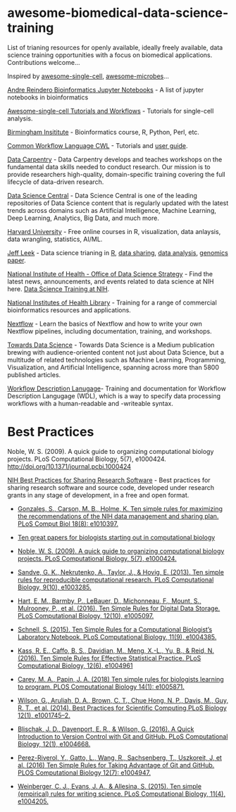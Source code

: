 # awesome-biomedical-data-science-training
List of trianing resources for openly available, ideally freely available, data science training opportunities with a focus on biomedical applications. Contributions welcome...  

Inspired by [awesome-single-cell](https://github.com/seandavi/awesome-single-cell/blob/master/README.md), [awesome-microbes](https://github.com/stevetsa/awesome-microbes)...

[Andre Reindero Bioinformatics Jupyter Notebooks](https://gist.github.com/afrendeiro/8fa43f074a64590c67c30ec7b3141cb7) - A list of jupyter notebooks in bioinformatics

[Awesome-single-cell Tutorials and Workflows](https://github.com/seandavi/awesome-single-cell#tutorials-and-workflows) - Tutorials for single-cell analysis.

[Birmingham Insititute](https://www.bioinformatics.babraham.ac.uk/training.html) - Bioinformatics course, R, Python, Perl, etc.

[Common Workflow Language CWL](https://github.com/screx/cwl-tutorial) - Tutorials and [user guide](https://www.commonwl.org/user_guide/).

[Data Carpentry](https://datacarpentry.org/) - Data Carpentry develops and teaches workshops on the fundamental data skills needed to conduct research. Our mission is to provide researchers high-quality, domain-specific training covering the full lifecycle of data-driven research.  

[Data Science Central](https://www.datasciencecentral.com/) - Data Science Central is one of the leading repositories of Data Science content that is regularly updated with the latest trends across domains such as Artificial Intelligence, Machine Learning, Deep Learning, Analytics, Big Data, and much more.  

[Harvard University](https://online-learning.harvard.edu/subject/data-science) - Free online courses in R, visualization, data anlaysis, data wrangling, statistics, AI/ML.  

[Jeff Leek](https://github.com/jtleek) - Data science trianing in [R](https://github.com/jtleek/rpackages), [data sharing](https://github.com/jtleek/datasharing), [data analysis](https://github.com/jtleek/dataanalysis), [genomics paper](https://github.com/jtleek/genomicspapers). 

[National Institute of Health - Office of Data Science Strategy](https://datascience.nih.gov/news) - Find the latest news, announcements, and events related to data science at NIH here.  [Data Science Training at NIH](https://datascience.nih.gov/data-science-training-resources).  

[National Institutes of Health Library](https://www.nihlibrary.nih.gov/services/bioinformatics-support/online-bioinformatics-tutorials) - Training for a range of commercial bioinformatics resources and applications.

[Nextflow](https://nf-co.re/usage/nextflow) - Learn the basics of Nextflow and how to write your own Nextflow pipelines, including documentation, training, and workshops.

[Towards Data Science](https://towardsdatascience.com/) - Towards Data Science is a Medium publication brewing with audience-oriented content not just about Data Science, but a multitude of related technologies such as Machine Learning, Programming, Visualization, and Artificial Intelligence, spanning across more than 5800 published articles.  

[Workflow Description Lanugage](https://openwdl.org/)- Training and documentation for Workflow Description Langugage (WDL), which is a way to specify data processing workflows with a human-readable and -writeable syntax. 

# Best Practices


Noble, W. S. (2009). A quick guide to organizing computational biology projects. PLoS Computational Biology, 5(7), e1000424. http://doi.org/10.1371/journal.pcbi.1000424

[NIH Best Practices for Sharing Research Software](https://github.com/seandavi/awesome-single-cell#tutorials-and-workflows) - Best practices for sharing research software and source code, developed under research grants in any stage of development, in a free and open format.

 - [Gonzales, S., Carson, M. B., Holme, K. Ten simple rules for maximizing the recommendations of the NIH data management and sharing plan. PLoS Comput Biol 18(8): e1010397.](https://doi.org/10.1371/journal.pcbi.1010397)

 - [Ten great papers for biologists starting out in computational biology](https://widdowquinn.github.io/ten_great_papers/)

 - [Noble, W. S. (2009). A quick guide to organizing computational biology projects. PLoS Computational Biology, 5(7), e1000424.](http://doi.org/10.1371/journal.pcbi.1000424)

- [Sandve, G. K., Nekrutenko, A., Taylor, J., & Hovig, E. (2013). Ten simple rules for reproducible computational research. PLoS Computational Biology, 9(10), e1003285.](http://doi.org/10.1371/journal.pcbi.1003285)

- [Hart, E. M., Barmby, P., LeBauer, D., Michonneau, F., Mount, S., Mulrooney, P., et al. (2016). Ten Simple Rules for Digital Data Storage. PLoS Computational Biology, 12(10), e1005097.](http://doi.org/10.1371/journal.pcbi.1005097)

- [Schnell, S. (2015). Ten Simple Rules for a Computational Biologist’s Laboratory Notebook. PLoS Computational Biology, 11(9), e1004385.](http://doi.org/10.1371/journal.pcbi.1004385)

- [Kass, R. E., Caffo, B. S., Davidian, M., Meng, X.-L., Yu, B., & Reid, N. (2016). Ten Simple Rules for Effective Statistical Practice. PLoS Computational Biology, 12(6), e1004961](http://doi.org/10.1371/journal.pcbi.1004961)

- [Carey, M. A., Papin, J. A. (2018) Ten simple rules for biologists learning to program. PLOS Computational Biology 14(1): e1005871.](https://doi.org/10.1371/journal.pcbi.1005871)

- [Wilson, G., Aruliah, D. A., Brown, C. T., Chue Hong, N. P., Davis, M., Guy, R. T., et al. (2014). Best Practices for Scientific Computing,PLoS Biology 12(1), e1001745–2.](http://doi.org/10.1371/journal.pbio.1001745)

- [Blischak, J. D., Davenport, E. R., & Wilson, G. (2016). A Quick Introduction to Version Control with Git and GitHub. PLoS Computational Biology, 12(1), e1004668.](http://doi.org/10.1371/journal.pcbi.1004668)

- [Perez-Riverol, Y., Gatto, L., Wang, R., Sachsenberg, T., Uszkoreit, J, et al. (2016) Ten Simple Rules for Taking Advantage of Git and GitHub. PLOS Computational Biology 12(7): e1004947.](https://doi.org/10.1371/journal.pcbi.1004947)

- [Weinberger, C. J., Evans, J. A., & Allesina, S. (2015). Ten simple (empirical) rules for writing science. PLoS Computational Biology, 11(4), e1004205.](http://doi.org/10.1371/journal.pcbi.1004205)



